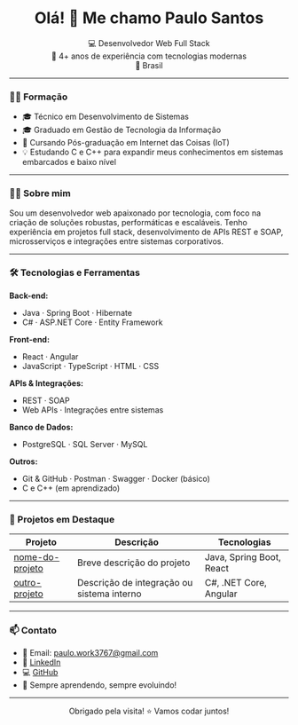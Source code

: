 <h1 align="center">Olá! 👋 Me chamo Paulo Santos</h1>

<p align="center">
  💻 Desenvolvedor Web Full Stack <br/>
  🚀 4+ anos de experiência com tecnologias modernas <br/>
  📍 Brasil
</p>

---

### 👨‍🎓 Formação

- 🎓 Técnico em Desenvolvimento de Sistemas  
- 🎓 Graduado em Gestão de Tecnologia da Informação  
- 📡 Cursando Pós-graduação em Internet das Coisas (IoT)  
- 💡 Estudando C e C++ para expandir meus conhecimentos em sistemas embarcados e baixo nível  

---

### 👨‍💻 Sobre mim

Sou um desenvolvedor web apaixonado por tecnologia, com foco na criação de soluções robustas, performáticas e escaláveis. Tenho experiência em projetos full stack, desenvolvimento de APIs REST e SOAP, microsserviços e integrações entre sistemas corporativos.

---

### 🛠️ Tecnologias e Ferramentas

**Back-end:**
- Java · Spring Boot · Hibernate  
- C# · ASP.NET Core · Entity Framework  

**Front-end:**
- React · Angular  
- JavaScript · TypeScript · HTML · CSS  

**APIs & Integrações:**
- REST · SOAP  
- Web APIs · Integrações entre sistemas  

**Banco de Dados:**
- PostgreSQL · SQL Server · MySQL  

**Outros:**
- Git & GitHub · Postman · Swagger · Docker (básico)  
- C e C++ (em aprendizado)

---

### 📌 Projetos em Destaque

| Projeto | Descrição | Tecnologias |
|--------|-----------|-------------|
| [nome-do-projeto](link) | Breve descrição do projeto | Java, Spring Boot, React |
| [outro-projeto](link) | Descrição de integração ou sistema interno | C#, .NET Core, Angular |

---

### 📫 Contato

- 📧 Email: paulo.work3767@gmail.com  
- 💼 [LinkedIn](https://www.linkedin.com/in/paulo-santos-540aaa1ba/)  
- 💻 [GitHub](https://github.com/PauloHNDS)  
- 🧠 Sempre aprendendo, sempre evoluindo!

---

<p align="center">
  Obrigado pela visita! ⭐ Vamos codar juntos!
</p>
